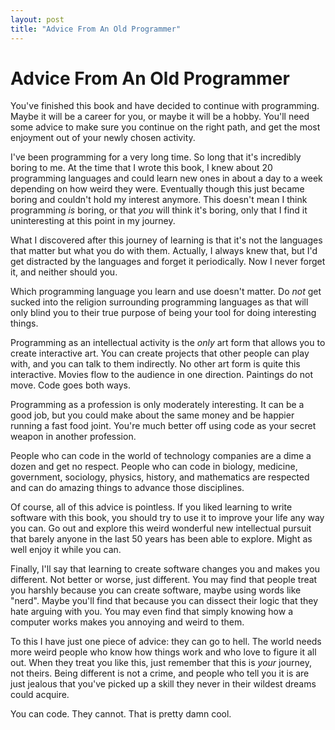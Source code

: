 ```yaml
---
layout: post
title: "Advice From An Old Programmer"
---
```

# Advice From An Old Programmer
You've finished this book and have decided to continue with programming. Maybe it will be a career for you, or maybe it will be a hobby. You'll need some advice to make sure you continue on the right path, and get the most enjoyment out of your newly chosen activity.

I've been programming for a very long time. So long that it's incredibly boring to me. At the time that I wrote this book, I knew about 20 programming languages and could learn new ones in about a day to a week depending on how weird they were. Eventually though this just became boring and couldn't hold my interest anymore. This doesn't mean I think programming *is* boring, or that *you* will think it's boring, only that I find it uninteresting at this point in my journey.

What I discovered after this journey of learning is that it's not the languages that matter but what you do with them. Actually, I always knew that, but I'd get distracted by the languages and forget it periodically. Now I never forget it, and neither should you.

Which programming language you learn and use doesn't matter. Do *not* get sucked into the religion surrounding programming languages as that will only blind you to their true purpose of being your tool for doing interesting things.

Programming as an intellectual activity is the *only* art form that allows you to create interactive art. You can create projects that other people can play with, and you can talk to them indirectly. No other art form is quite this interactive. Movies flow to the audience in one direction. Paintings do not move. Code goes both ways.

Programming as a profession is only moderately interesting. It can be a good job, but you could make about the same money and be happier running a fast food joint. You're much better off using code as your secret weapon in another profession.

People who can code in the world of technology companies are a dime a dozen and get no respect. People who can code in biology, medicine, government, sociology, physics, history, and mathematics are respected and can do amazing things to advance those disciplines.

Of course, all of this advice is pointless. If you liked learning to write software with this book, you should try to use it to improve your life any way you can. Go out and explore this weird wonderful new intellectual pursuit that barely anyone in the last 50 years has been able to explore. Might as well enjoy it while you can.

Finally, I'll say that learning to create software changes you and makes you different. Not better or worse, just different. You may find that people treat you harshly because you can create software, maybe using words like "nerd". Maybe you'll find that because you can dissect their logic that they hate arguing with you. You may even find that simply knowing how a computer works makes you annoying and weird to them.

To this I have just one piece of advice: they can go to hell. The world needs more weird people who know how things work and who love to figure it all out. When they treat you like this, just remember that this is *your* journey, not theirs. Being different is not a crime, and people who tell you it is are just jealous that you've picked up a skill they never in their wildest dreams could acquire.

You can code. They cannot. That is pretty damn cool.
